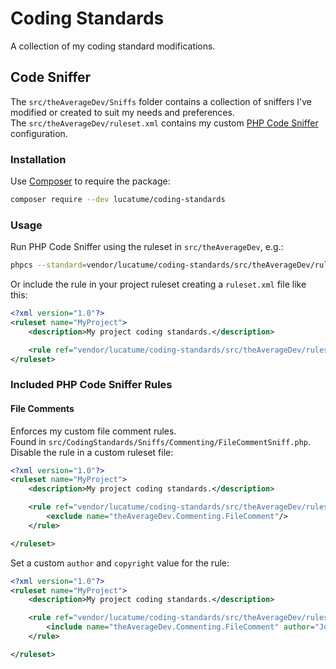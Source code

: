 # Coding Standards

A collection of my coding standard modifications.

## Code Sniffer
The `src/theAverageDev/Sniffs` folder contains a collection of sniffers I've modified or created to suit my needs and 
preferences.  
The `src/theAverageDev/ruleset.xml` contains my custom [PHP Code Sniffer](!g) configuration.

### Installation
Use [Composer](https://getcomposer.org/) to require the package:

```bash
composer require --dev lucatume/coding-standards
```

### Usage
Run PHP Code Sniffer using the ruleset in `src/theAverageDev`, e.g.:

```bash
phpcs --standard=vendor/lucatume/coding-standards/src/theAverageDev/ruleset.xml
```

Or include the rule in your project ruleset creating a `ruleset.xml` file like this:

```xml
<?xml version="1.0"?>
<ruleset name="MyProject">
    <description>My project coding standards.</description>

    <rule ref="vendor/lucatume/coding-standards/src/theAverageDev/ruleset.xml"/>
</ruleset>
```

### Included PHP Code Sniffer Rules

#### File Comments
Enforces my custom file comment rules.  
Found in `src/CodingStandards/Sniffs/Commenting/FileCommentSniff.php`.  
Disable the rule in a custom ruleset file:

```xml
<?xml version="1.0"?>
<ruleset name="MyProject">
    <description>My project coding standards.</description>

    <rule ref="vendor/lucatume/coding-standards/src/theAverageDev/ruleset.xml">
        <exclude name="theAverageDev.Commenting.FileComment"/>
    </rule>

</ruleset>
```

Set a custom `author` and `copyright` value for the rule:

```xml
<?xml version="1.0"?>
<ruleset name="MyProject">
    <description>My project coding standards.</description>

    <rule ref="vendor/lucatume/coding-standards/src/theAverageDev/ruleset.xml">
        <include name="theAverageDev.Commenting.FileComment" author="John Doe <john@doe.com>"/>
    </rule>

</ruleset>
```
